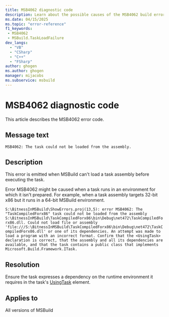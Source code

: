 ```yaml
---
title: MSB4062 diagnostic code
description: Learn about the possible causes of the MSB4062 build error and get troubleshooting tips.
ms.date: 04/15/2025
ms.topic: "error-reference"
f1_keywords:
 - MSB4062
 - MSBuild.TaskLoadFailure
dev_langs:
  - "VB"
  - "CSharp"
  - "C++"
  - "FSharp"
author: ghogen
ms.author: ghogen
manager: mijacobs
ms.subservice: msbuild
---
```

# MSB4062 diagnostic code

<!-- :::ErrorDefinitionDescription::: -->
<!-- :::editable-content name="introDescription"::: -->
This article describes the MSB4062 error code.
<!-- :::editable-content-end::: -->

## Message text

`MSB4062: The task could not be loaded from the assembly.`

## Description

This error is emitted when MSBuild can't load a task assembly before executing the task.

Error MSB4062 might be caused when a task runs in an environment for which it isn't prepared. For example, when a task assembly targets 32-bit x86 but it runs in a 64-bit MSBuild environment.

`S:\BitnessInMSBuild\ShowErrors.proj(13,5): error MSB4062: The "TaskCompiledForx86" task could not be loaded from the assembly S:\BitnessInMSBuild\TaskCompiledForx86\bin\Debug\net472\TaskCompiledForx86.dll. Could not load file or assembly 'file:///S:\BitnessInMSBuild\TaskCompiledForx86\bin\Debug\net472\TaskCompiledForx86.dll' or one of its dependencies. An attempt was made to load a program with an incorrect format. Confirm that the <UsingTask> declaration is correct, that the assembly and all its dependencies are available, and that the task contains a public class that implements Microsoft.Build.Framework.ITask.`

## Resolution

Ensure the task expresses a dependency on the runtime environment it requires in the task's [UsingTask](../usingtask-element-msbuild.md) element.

## Applies to

All versions of MSBuild